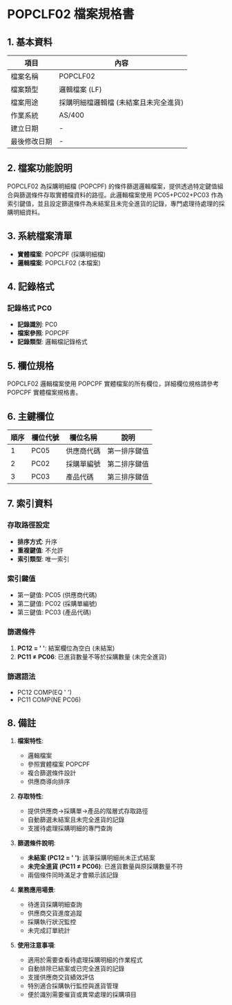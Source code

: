 # POPCLF02 檔案規格書

## 1. 基本資料

| 項目 | 內容 |
|------|------|
| 檔案名稱 | POPCLF02 |
| 檔案類型 | 邏輯檔案 (LF) |
| 檔案用途 | 採購明細檔邏輯檔 (未結案且未完全進貨) |
| 作業系統 | AS/400 |
| 建立日期 | - |
| 最後修改日期 | - |

## 2. 檔案功能說明

POPCLF02 為採購明細檔 (POPCPF) 的條件篩選邏輯檔案，提供透過特定鍵值組合與篩選條件存取實體檔資料的路徑。此邏輯檔案使用 PC05+PC02+PC03 作為索引鍵值，並且設定篩選條件為未結案且未完全進貨的記錄，專門處理待處理的採購明細資料。

## 3. 系統檔案清單

- **實體檔案**: POPCPF (採購明細檔)
- **邏輯檔案**: POPCLF02 (本檔案)

## 4. 記錄格式

### 記錄格式 PC0
- **記錄識別**: PC0
- **檔案參照**: POPCPF
- **記錄類型**: 邏輯檔記錄格式

## 5. 欄位規格

POPCLF02 邏輯檔案使用 POPCPF 實體檔案的所有欄位，詳細欄位規格請參考 POPCPF 實體檔案規格書。

## 6. 主鍵欄位

| 順序 | 欄位代號 | 欄位名稱 | 說明 |
|------|----------|----------|------|
| 1 | PC05 | 供應商代碼 | 第一排序鍵值 |
| 2 | PC02 | 採購單編號 | 第二排序鍵值 |
| 3 | PC03 | 產品代碼 | 第三排序鍵值 |

## 7. 索引資料

### 存取路徑設定
- **排序方式**: 升序
- **重複鍵值**: 不允許
- **索引類型**: 唯一索引

### 索引鍵值
- 第一鍵值: PC05 (供應商代碼)
- 第二鍵值: PC02 (採購單編號)
- 第三鍵值: PC03 (產品代碼)

### 篩選條件
1. **PC12 = ' '**: 結案欄位為空白 (未結案)
2. **PC11 ≠ PC06**: 已進貨數量不等於採購數量 (未完全進貨)

### 篩選語法
- PC12 COMP(EQ ' ')
- PC11 COMP(NE PC06)

## 8. 備註

1. **檔案特性**: 
   - 邏輯檔案
   - 參照實體檔案 POPCPF
   - 複合篩選條件設計
   - 供應商導向排序

2. **存取特性**:
   - 提供供應商→採購單→產品的階層式存取路徑
   - 自動篩選未結案且未完全進貨的記錄
   - 支援待處理採購明細的專門查詢

3. **篩選條件說明**:
   - **未結案 (PC12 = ' ')**: 該筆採購明細尚未正式結案
   - **未完全進貨 (PC11 ≠ PC06)**: 已進貨數量與原採購數量不符
   - 兩個條件同時滿足才會顯示該記錄

4. **業務應用場景**:
   - 待進貨採購明細查詢
   - 供應商交貨進度追蹤
   - 採購執行狀況監控
   - 未完成訂單統計

5. **使用注意事項**:
   - 適用於需要查看待處理採購明細的作業程式
   - 自動排除已結案或已完全進貨的記錄
   - 支援供應商交貨績效評估
   - 特別適合採購執行監控與進貨管理
   - 便於識別需要催貨或異常處理的採購項目 